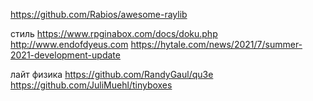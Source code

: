 ﻿https://github.com/Rabios/awesome-raylib

стиль
https://www.rpginabox.com/docs/doku.php
http://www.endofdyeus.com
https://hytale.com/news/2021/7/summer-2021-development-update


лайт физика
https://github.com/RandyGaul/qu3e
https://github.com/JuliMuehl/tinyboxes